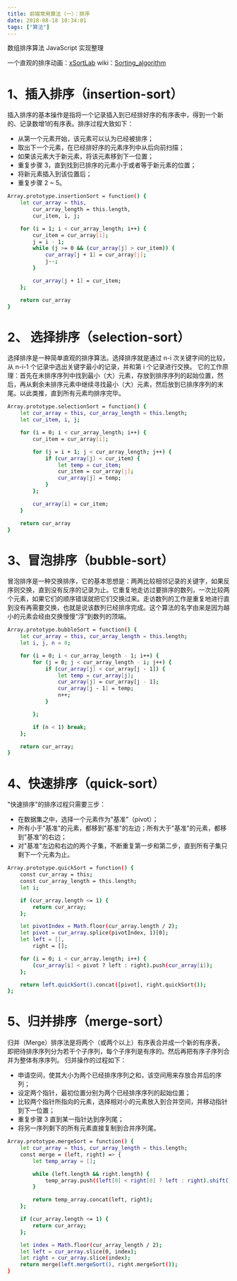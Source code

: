 ```yaml
---
title: 前端常用算法（一）：排序
date: 2018-08-18 10:34:01
tags: ["算法"]
---
```

数组排序算法 JavaScript 实现整理

一个直观的排序动画：[xSortLab](http://math.hws.edu/eck/js/sorting/xSortLab.html)
wiki：[Sorting_algorithm](https://en.wikipedia.org/wiki/Sorting_algorithm)

# 1、插入排序（insertion-sort）

插入排序的基本操作是指将一个记录插入到已经排好序的有序表中，得到一个新的、记录数增1的有序表。排序过程大致如下：
- 从第一个元素开始，该元素可以认为已经被排序； 
- 取出下一个元素，在已经排好序的元素序列中从后向前扫描； 
- 如果该元素大于新元素，将该元素移到下一位置； 
- 重复步骤 3，直到找到已排序的元素小于或者等于新元素的位置； 
- 将新元素插入到该位置后； 
- 重复步骤 2 ~ 5。

```bash
Array.prototype.insertionSort = function() {
    let cur_array = this,
        cur_array_length = this.length,
        cur_item, i, j;

    for (i = 1; i < cur_array_length; i++) {
        cur_item = cur_array[i];
        j = i - 1;
        while (j >= 0 && (cur_array[j] > cur_item)) {
            cur_array[j + 1] = cur_array[j];
            j--;
        }

        cur_array[j + 1] = cur_item;
    };

    return cur_array
}
```

# 2、 选择排序（selection-sort）

选择排序是一种简单直观的排序算法。选择排序就是通过 n-i 次关键字间的比较，从 n-i-1 个记录中选出关键字最小的记录，并和第 i 个记录进行交换。
它的工作原理：首先在未排序序列中找到最小（大）元素，存放到排序序列的起始位置，然后，再从剩余未排序元素中继续寻找最小（大）元素，然后放到已排序序列的末尾。以此类推，直到所有元素均排序完毕。

```bash
Array.prototype.selectionSort = function() {
    let cur_array = this, cur_array_length = this.length;
    let cur_item, i, j;

    for (i = 0; i < cur_array_length; i++) {
        cur_item = cur_array[i];

        for (j = i + 1; j < cur_array_length; j++) {
            if (cur_array[j] < cur_item) {
                let temp = cur_item;
                cur_item = cur_array[j];
                cur_array[j] = temp;
            }
        };

        cur_array[i] = cur_item;
    }

    return cur_array
}
```

# 3、冒泡排序（bubble-sort）

冒泡排序是一种交换排序，它的基本思想是：两两比较相邻记录的关键字，如果反序则交换，直到没有反序的记录为止。它重复地走访过要排序的数列，一次比较两个元素，如果它们的顺序错误就把它们交换过来。走访数列的工作是重复地进行直到没有再需要交换，也就是说该数列已经排序完成。这个算法的名字由来是因为越小的元素会经由交换慢慢“浮”到数列的顶端。

```bash
Array.prototype.bubbleSort = function() {
    let cur_array = this, cur_array_length = this.length;
    let i, j, n = 0;

    for (i = 0; i < cur_array_length - 1; i++) {
        for (j = 0; j < cur_array_length - i; j++) {
            if (cur_array[j] < cur_array[j - 1]) {
                let temp = cur_array[j];
                cur_array[j] = cur_array[j - 1];
                cur_array[j - 1] = temp;
                n++;
            }

        };

        if (n < 1) break;
    };

    return cur_array;
}
```

# 4、快速排序（quick-sort）

"快速排序"的排序过程只需要三步：
- 在数据集之中，选择一个元素作为"基准"（pivot）；
- 所有小于"基准"的元素，都移到"基准"的左边；所有大于"基准"的元素，都移到"基准"的右边；
- 对"基准"左边和右边的两个子集，不断重复第一步和第二步，直到所有子集只剩下一个元素为止。

```bash
Array.prototype.quickSort = function() {
    const cur_array = this;
    const cur_array_length = this.length;
    let i;

    if (cur_array.length <= 1) {
        return cur_array;
    };

    let pivotIndex = Math.floor(cur_array.length / 2);
    let pivot = cur_array.splice(pivotIndex, 1)[0];
    let left = [],
        right = [];

    for (i = 0; i < cur_array.length; i++) {
        (cur_array[i] < pivot ? left : right).push(cur_array[i]);
    };

    return left.quickSort().concat([pivot], right.quickSort());
};
```

# 5、归并排序（merge-sort）

归并（Merge）排序法是将两个（或两个以上）有序表合并成一个新的有序表，即把待排序序列分为若干个子序列，每个子序列是有序的。然后再把有序子序列合并为整体有序序列。
归并操作的过程如下：
- 申请空间，使其大小为两个已经排序序列之和，该空间用来存放合并后的序列；
- 设定两个指针，最初位置分别为两个已经排序序列的起始位置；
- 比较两个指针所指向的元素，选择相对小的元素放入到合并空间，并移动指针到下一位置；
- 重复步骤 3 直到某一指针达到序列尾；
- 将另一序列剩下的所有元素直接复制到合并序列尾。

```bash
Array.prototype.mergeSort = function() {
    let cur_array = this, cur_array_length = this.length;
    const merge = (left, right) => {
        let temp_array = [];

        while (left.length && right.length) {
            temp_array.push((left[0] < right[0] ? left : right).shift())
        }

        return temp_array.concat(left, right);
    };

    if (cur_array.length <= 1) {
        return cur_array;
    };

    let index = Math.floor(cur_array_length / 2);
    let left = cur_array.slice(0, index);
    let right = cur_array.slice(index);
    return merge(left.mergeSort(), right.mergeSort());
}
```
